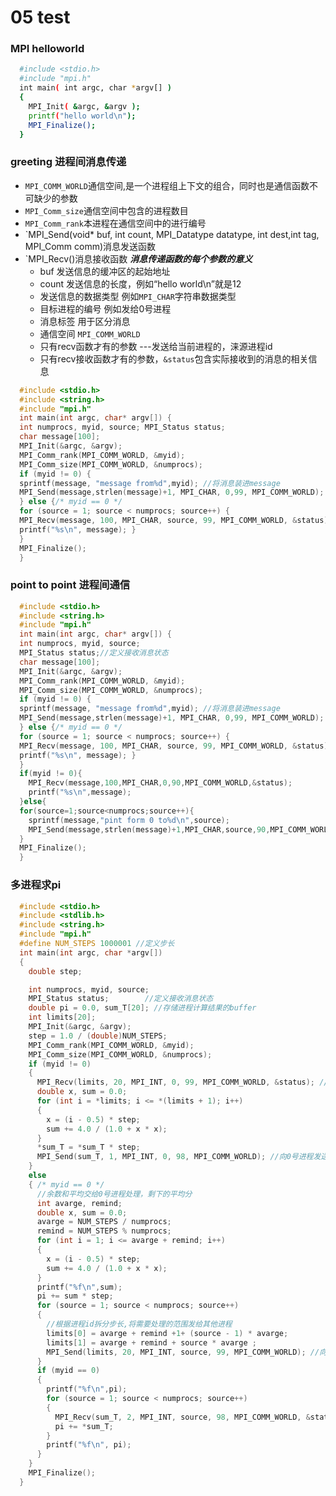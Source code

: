 # 05 test

### MPI helloworld
```bash
  #include <stdio.h>
  #include "mpi.h"
  int main( int argc, char *argv[] )
  {
    MPI_Init( &argc, &argv );
    printf("hello world\n");
    MPI_Finalize();
  }
```

### greeting 进程间消息传递
+ `MPI_COMM_WORLD`通信空间,是一个进程组上下文的组合，同时也是通信函数不可缺少的参数
+ `MPI_Comm_size`通信空间中包含的进程数目
+ `MPI_Comm_rank`本进程在通信空间中的进行编号
+ `MPI_Send(void* buf, int count, MPI_Datatype datatype, int dest,int tag, MPI_Comm comm)消息发送函数
+ `MPI_Recv()消息接收函数
  ***消息传递函数的每个参数的意义***
  + buf 发送信息的缓冲区的起始地址
  + count 发送信息的长度，例如“hello world\n”就是12
  + 发送信息的数据类型 例如`MPI_CHAR`字符串数据类型
  + 目标进程的编号 例如发给0号进程
  + 消息标签 用于区分消息
  + 通信空间 `MPI_COMM_WORLD`
  + 只有recv函数才有的参数 ---发送给当前进程的，涞源进程id
  + 只有recv接收函数才有的参数，`&status`包含实际接收到的消息的相关信息

```c
  #include <stdio.h>
  #include <string.h>
  #include "mpi.h"
  int main(int argc, char* argv[]) {
  int numprocs, myid, source; MPI_Status status;
  char message[100];
  MPI_Init(&argc, &argv); 
  MPI_Comm_rank(MPI_COMM_WORLD, &myid); 
  MPI_Comm_size(MPI_COMM_WORLD, &numprocs);
  if (myid != 0) {
  sprintf(message, "message from%d",myid); //将消息装进message
  MPI_Send(message,strlen(message)+1, MPI_CHAR, 0,99, MPI_COMM_WORLD);
  } else {/* myid == 0 */
  for (source = 1; source < numprocs; source++) {
  MPI_Recv(message, 100, MPI_CHAR, source, 99, MPI_COMM_WORLD, &status);
  printf("%s\n", message); }
  }
  MPI_Finalize();
  }
``` 

### point to point 进程间通信

```c
  #include <stdio.h>
  #include <string.h>
  #include "mpi.h"
  int main(int argc, char* argv[]) {
  int numprocs, myid, source; 
  MPI_Status status;//定义接收消息状态
  char message[100];
  MPI_Init(&argc, &argv); 
  MPI_Comm_rank(MPI_COMM_WORLD, &myid); 
  MPI_Comm_size(MPI_COMM_WORLD, &numprocs);
  if (myid != 0) {
  sprintf(message, "message from%d",myid); //将消息装进message
  MPI_Send(message,strlen(message)+1, MPI_CHAR, 0,99, MPI_COMM_WORLD);
  } else {/* myid == 0 */
  for (source = 1; source < numprocs; source++) {
  MPI_Recv(message, 100, MPI_CHAR, source, 99, MPI_COMM_WORLD, &status);
  printf("%s\n", message); }
  }
  if(myid != 0){
    MPI_Recv(message,100,MPI_CHAR,0,90,MPI_COMM_WORLD,&status);
    printf("%s\n",message);
  }else{
  for(source=1;source<numprocs;source++){
    sprintf(message,"pint form 0 to%d\n",source);
    MPI_Send(message,strlen(message)+1,MPI_CHAR,source,90,MPI_COMM_WORLD);}
  }
  MPI_Finalize();
  }
```


### 多进程求pi

```c
  #include <stdio.h>
  #include <stdlib.h>
  #include <string.h>
  #include "mpi.h"
  #define NUM_STEPS 1000001 //定义步长
  int main(int argc, char *argv[])
  {
    double step;

    int numprocs, myid, source;
    MPI_Status status;        //定义接收消息状态
    double pi = 0.0, sum_T[20]; //存储进程计算结果的buffer
    int limits[20];
    MPI_Init(&argc, &argv);
    step = 1.0 / (double)NUM_STEPS;
    MPI_Comm_rank(MPI_COMM_WORLD, &myid);
    MPI_Comm_size(MPI_COMM_WORLD, &numprocs);
    if (myid != 0)
    {
      MPI_Recv(limits, 20, MPI_INT, 0, 99, MPI_COMM_WORLD, &status); //limit为数组指针
      double x, sum = 0.0;
      for (int i = *limits; i <= *(limits + 1); i++)
      {
        x = (i - 0.5) * step;
        sum += 4.0 / (1.0 + x * x);
      }
      *sum_T = *sum_T * step;
      MPI_Send(sum_T, 1, MPI_INT, 0, 98, MPI_COMM_WORLD); //向0号进程发送计算过结果
    }
    else
    { /* myid == 0 */
      //余数和平均交给0号进程处理，剩下的平均分
      int avarge, remind;
      double x, sum = 0.0;
      avarge = NUM_STEPS / numprocs;
      remind = NUM_STEPS % numprocs;
      for (int i = 1; i <= avarge + remind; i++)
      {
        x = (i - 0.5) * step;
        sum += 4.0 / (1.0 + x * x);
      }
      printf("%f\n",sum);
      pi += sum * step;
      for (source = 1; source < numprocs; source++)
      {
        //根据进程id拆分步长,将需要处理的范围发给其他进程
        limits[0] = avarge + remind +1+ (source - 1) * avarge;
        limits[1] = avarge + remind + source * avarge ;
        MPI_Send(limits, 20, MPI_INT, source, 99, MPI_COMM_WORLD); //向其他进程发送计算的范围
      }
      if (myid == 0)
      {
        printf("%f\n",pi);
        for (source = 1; source < numprocs; source++)
        {
          MPI_Recv(sum_T, 2, MPI_INT, source, 98, MPI_COMM_WORLD, &status);
          pi += *sum_T;
        }
        printf("%f\n", pi);
      }
    }
    MPI_Finalize();
  }
```





